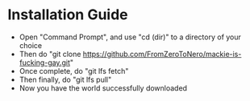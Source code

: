 # Installation Guide
- Open "Command Prompt", and use "cd (dir)" to a directory of your choice
- Then do "git clone https://github.com/FromZeroToNero/mackie-is-fucking-gay.git"
- Once complete, do "git lfs fetch"
- Then finally, do "git lfs pull"
- Now you have the world successfully downloaded

